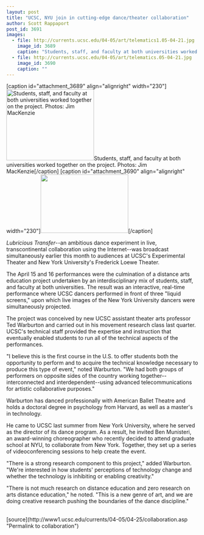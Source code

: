 ```yaml
---
layout: post
title: "UCSC, NYU join in cutting-edge dance/theater collaboration"
author: Scott Rappaport
post_id: 3691
images:
  - file: http://currents.ucsc.edu/04-05/art/telematics1.05-04-21.jpg
    image_id: 3689
    caption: "Students, staff, and faculty at both universities worked together on the project. Photos: Jim MacKenzie"
  - file: http://currents.ucsc.edu/04-05/art/telematics.05-04-21.jpg
    image_id: 3690
    caption: ""
---
```


[caption id="attachment_3689" align="alignright" width="230"]<a href="http://localhost/mysite/wp-content/uploads/2005/04/telematics1.05-04-21.jpg"><img class="size-full wp-image-3689" src="http://localhost/mysite/wp-content/uploads/2005/04/telematics1.05-04-21.jpg" alt="Students, staff, and faculty at both universities worked together on the project. Photos: Jim MacKenzie" width="230" height="186" /></a>Students, staff, and faculty at both universities worked together on the project. Photos: Jim MacKenzie[/caption]
[caption id="attachment_3690" align="alignright" width="230"]<a href="http://localhost/mysite/wp-content/uploads/2005/04/telematics.05-04-21.jpg"><img class="size-full wp-image-3690" src="http://localhost/mysite/wp-content/uploads/2005/04/telematics.05-04-21.jpg" alt="" width="230" height="153" /></a>[/caption]
<a name="content" id="content"></a>
<p>
  <i>Lubricious Transfer</i>--an ambitious dance experiment in live, transcontinental collaboration using the Internet--was broadcast simultaneously earlier this month to audiences at UCSC's Experimental Theater and New York University's Frederick Loewe Theater.
</p>
<p>
  The April 15 and 16 performances were the culmination of a distance arts education project undertaken by an interdisciplinary mix of students, staff, and faculty at both universities. The result was an interactive, real-time performance where UCSC dancers performed in front of three "liquid screens," upon which live images of the New York University dancers were simultaneously projected.<br>
</p>
<p>
  The project was conceived by new UCSC assistant theater arts professor Ted Warburton and carried out in his movement research class last quarter. UCSC's technical staff provided the expertise and instruction that eventually enabled students to run all of the technical aspects of the performances.<br>
</p>
<p>
  "I believe this is the first course in the U.S. to offer students both the opportunity to perform and to acquire the technical knowledge necessary to produce this type of event," noted Warburton. "We had both groups of performers on opposite sides of the country working together--interconnected and interdependent--using advanced telecommunications for artistic collaborative purposes."
</p>
<p>
  Warburton has danced professionally with American Ballet Theatre and holds a doctoral degree in psychology from Harvard, as well as a master's in technology.
</p>
<p>
  He came to UCSC last summer from New York University, where he served as the director of its dance program. As a result, he invited Ben Munisteri, an award-winning choreographer who recently decided to attend graduate school at NYU, to collaborate from New York. Together, they set up a series of videoconferencing sessions to help create the event.<br>
</p>
<p>
  "There is a strong research component to this project," added Warburton. "We're interested in how students' perceptions of technology change and whether the technology is inhibiting or enabling creativity."<br>
</p>
<p>
  "There is not much research on distance education and zero research on arts distance education," he noted. "This is a new genre of art, and we are doing creative research pushing the boundaries of the dance discipline."<br>
  <br>
</p>
[source](http://www1.ucsc.edu/currents/04-05/04-25/collaboration.asp "Permalink to collaboration")
